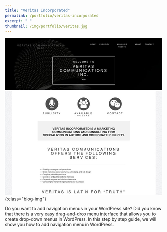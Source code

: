 ```yaml
---
title: "Veritas Incorporated"
permalink: /portfolio/veritas-incorporated
excerpt: " "
thumbnail: /img/portfolio/veritas.jpg
---
```


![](/img/portfolio/veritas.jpg){:class="blog-img"}

Do you want to add navigation menus in your WordPress site? Did you know that there is a very easy drag-and-drop menu interface that allows you to create drop-down menus in WordPress. In this step by step guide, we will show you how to add navigation menu in WordPress.

[website]: http://veritasincorporated.com